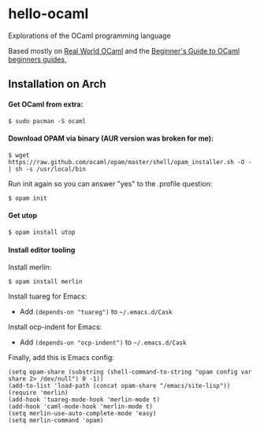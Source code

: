 # hello-ocaml
Explorations of the OCaml programming language

Based mostly on [Real World OCaml](https://realworldocaml.org/) and
the
[Beginner's Guide to OCaml beginners guides](http://blog.nullspace.io/beginners-guide-to-ocaml-beginners-guides.html),

## Installation on Arch

#### Get OCaml from extra:

```
$ sudo pacman -S ocaml
```

#### Download OPAM via binary (AUR version was broken for me):

```
$ wget https://raw.github.com/ocaml/opam/master/shell/opam_installer.sh -O - | sh -s /usr/local/bin
```

Run init again so you can answer "yes" to the .profile question:

```
$ opam init
```

#### Get utop

```
$ opam install utop
```

#### Install editor tooling

Install merlin:

```
$ opam install merlin
```

Install tuareg for Emacs:

- Add `(depends-on "tuareg")` to `~/.emacs.d/Cask`

Install ocp-indent for Emacs:

- Add `(depends-on "ocp-indent")` to `~/.emacs.d/Cask`

Finally, add this is Emacs config:

```elisp
(setq opam-share (substring (shell-command-to-string "opam config var share 2> /dev/null") 0 -1))
(add-to-list 'load-path (concat opam-share "/emacs/site-lisp"))
(require 'merlin)
(add-hook 'tuareg-mode-hook 'merlin-mode t)
(add-hook 'caml-mode-hook 'merlin-mode t)
(setq merlin-use-auto-complete-mode 'easy)
(setq merlin-command 'opam)
```

